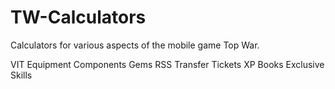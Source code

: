 # TW-Calculators

Calculators for various aspects of the mobile game Top War.

VIT
Equipment
Components
Gems
RSS
Transfer Tickets
XP Books
Exclusive Skills